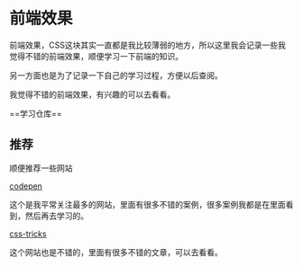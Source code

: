 # 前端效果

前端效果，CSS这块其实一直都是我比较薄弱的地方，所以这里我会记录一些我觉得不错的前端效果，顺便学习一下前端的知识。

另一方面也是为了记录一下自己的学习过程，方便以后查阅。

我觉得不错的前端效果，有兴趣的可以去看看。

==学习仓库==

## 推荐

顺便推荐一些网站

[codepen](https://codepen.io/)

这个是我平常关注最多的网站，里面有很多不错的案例，很多案例我都是在里面看到，然后再去学习的。

[css-tricks](https://css-tricks.com/)

这个网站也是不错的，里面有很多不错的文章，可以去看看。